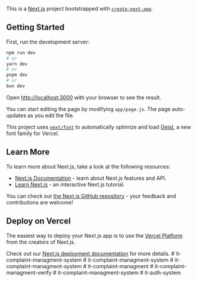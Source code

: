 This is a [Next.js](https://nextjs.org) project bootstrapped with [`create-next-app`](https://nextjs.org/docs/app/api-reference/cli/create-next-app).

## Getting Started

First, run the development server:

```bash
npm run dev
# or
yarn dev
# or
pnpm dev
# or
bun dev
```

Open [http://localhost:3000](http://localhost:3000) with your browser to see the result.

You can start editing the page by modifying `app/page.js`. The page auto-updates as you edit the file.

This project uses [`next/font`](https://nextjs.org/docs/app/building-your-application/optimizing/fonts) to automatically optimize and load [Geist](https://vercel.com/font), a new font family for Vercel.

## Learn More

To learn more about Next.js, take a look at the following resources:

- [Next.js Documentation](https://nextjs.org/docs) - learn about Next.js features and API.
- [Learn Next.js](https://nextjs.org/learn) - an interactive Next.js tutorial.

You can check out [the Next.js GitHub repository](https://github.com/vercel/next.js) - your feedback and contributions are welcome!

## Deploy on Vercel

The easiest way to deploy your Next.js app is to use the [Vercel Platform](https://vercel.com/new?utm_medium=default-template&filter=next.js&utm_source=create-next-app&utm_campaign=create-next-app-readme) from the creators of Next.js.

Check out our [Next.js deployment documentation](https://nextjs.org/docs/app/building-your-application/deploying) for more details.
#   i t - c o m p l a i n t - m a n a g m e n t - s y s t e m  
 #   i t - c o m p l a i n t - m a n a g m e n t - s y s t e m  
 #   i t - c o m p l a i n t - m a n a g m e n t - s y s t e m  
 #   i t - c o m p l a i n t - m a n a g m e n t  
 #   i t - c o m p l a i n t - m a n a g m e n t - v e r i f y  
 #   i t - c o m p l a i n t - m a n a g m e n t - s y s t e m  
 #   i t - a u t h - s y s t e m  
 